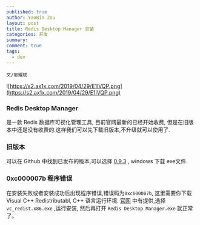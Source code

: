 ```yaml
---
published: true
author: YaoBin Zou
layout: post
title: Redis Desktop Manager 安装
categories: 开发
summary:
comment: true
tags:
  - dev
---
```

`文/邹耀斌`

![https://s2.ax1x.com/2019/04/29/E1lVQP.png](https://s2.ax1x.com/2019/04/29/E1lVQP.png)

### Redis Desktop Manager
是一款 Redis 数据库可视化管理工具, 目前官网最新的已经开始收费, 但是在旧版本中还是没有收费的.这样我们可以先下载旧版本,不升级就可以使用了.

### 旧版本
可以在 Github 中找到已发布的版本,可以选择 [0.9.3](https://github.com/uglide/RedisDesktopManager/releases) , windows 下载 exe文件.

###  0xc000007b 程序错误
在安装失败或者安装成功后出现程序错误,错误码为`0xc000007b`, 这里需要你下载 Visual C++ Redistributabl, C++ 语言运行环境. [官网](https://www.microsoft.com/zh-CN/download/details.aspx?id=48145) 中有提供,选择 `vc_redist.x86.exe` ,运行安装, 然后再打开 `Redis Desktop Manager.exe`  就正常了。
